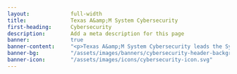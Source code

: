 ```yaml
---
layout:             full-width
title:              Texas A&amp;M System Cybersecurity
first-heading:      Cybersecurity
description:        Add a meta description for this page
banner:             true
banner-content:     "<p>Texas A&amp;M System Cybersecurity leads the System's effort to manage and reduce risk to our cyber infrastructure. We deliver resources and tools to our stakeholders to help them ensure a secure and resilient infrastructure.</p>"
banner-bg:          "/assets/images/banners/cybersecurity-header-background-full.jpg"
banner-icon:        "/assets/images/icons/cybersecurity-icon.svg"
---
```



